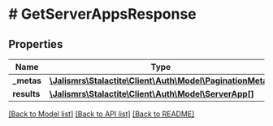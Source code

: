 # # GetServerAppsResponse

## Properties

Name | Type | Description | Notes
------------ | ------------- | ------------- | -------------
**_metas** | [**\Jalismrs\Stalactite\Client\Auth\Model\PaginationMetas**](PaginationMetas.md) |  |
**results** | [**\Jalismrs\Stalactite\Client\Auth\Model\ServerApp[]**](ServerApp.md) |  |

[[Back to Model list]](../../README.md#models) [[Back to API list]](../../README.md#endpoints) [[Back to README]](../../README.md)
